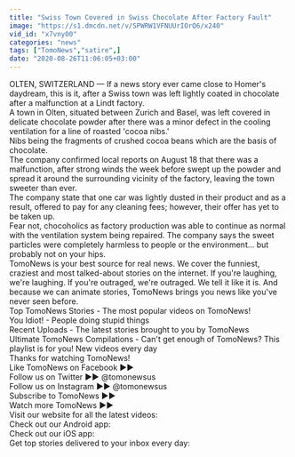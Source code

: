 ```yaml
---
title: "Swiss Town Covered in Swiss Chocolate After Factory Fault"
image: "https://s1.dmcdn.net/v/SPWRW1VFNUUrIOrQ6/x240"
vid_id: "x7vny00"
categories: "news"
tags: ["TomoNews","satire",]
date: "2020-08-26T11:06:05+03:00"
---
```

OLTEN, SWITZERLAND — If a news story ever came close to Homer's daydream, this is it, after a Swiss town was left lightly coated in chocolate after a malfunction at a Lindt factory.  <br>A town in Olten, situated between Zurich and Basel, was left covered in delicate chocolate powder after there was a minor defect in the cooling ventilation for a line of roasted 'cocoa nibs.'  <br>Nibs being the fragments of crushed cocoa beans which are the basis of chocolate.   <br>The company confirmed local reports on August 18 that there was a malfunction, after strong winds the week before swept up the powder and spread it around the surrounding vicinity of the factory, leaving the town sweeter than ever.   <br>The company state that one car was lightly dusted in their product and as a result, offered to pay for any cleaning fees; however, their offer has yet to be taken up.  <br>Fear not, chocoholics as factory production was able to continue as normal with the ventilation system being repaired. The company says the sweet particles were completely harmless to people or the environment... but probably not on your hips.   <br>TomoNews is your best source for real news. We cover the funniest, craziest and most talked-about stories on the internet. If you're laughing, we're laughing. If you're outraged, we're outraged. We tell it like it is. And because we can animate stories, TomoNews brings you news like you've never seen before.  <br>Top TomoNews Stories - The most popular videos on TomoNews!  <br>You Idiot! - People doing stupid things  <br>Recent Uploads - The latest stories brought to you by TomoNews  <br>Ultimate TomoNews Compilations - Can't get enough of TomoNews? This playlist is for you! New videos every day  <br>Thanks for watching TomoNews!  <br>Like TomoNews on Facebook ►►   <br>Follow us on Twitter ►► @tomonewsus   <br>Follow us on Instagram ►► @tomonewsus   <br>Subscribe to TomoNews ►►   <br>Watch more TomoNews ►►     <br>Visit our website for all the latest videos:   <br>Check out our Android app:   <br>Check out our iOS app:   <br>Get top stories delivered to your inbox every day: 
